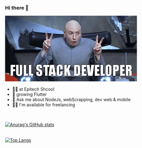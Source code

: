 ### Hi there 👋

![](https://github.com/MathisZerbib/MathisZerbib/blob/main/fullstackdeveloper.gif)

- 👨‍🎓 at Epitech Shcool
- 🌱 growing Flutter
- 💬 Ask me about NodeJs, webScrapping, dev web & mobile
- 👷‍♂️ I'm available for freelancing
<br /><br /><br />

[![Anurag's GitHub stats](https://github-readme-stats.vercel.app/api?username=mathisZerbib)](https://github.com/anuraghazra/github-readme-stats)
<br /><br /><br />
[![Top Langs](https://github-readme-stats.vercel.app/api/top-langs/?username=mathisZerbib)](https://github.com/anuraghazra/github-readme-stats)




